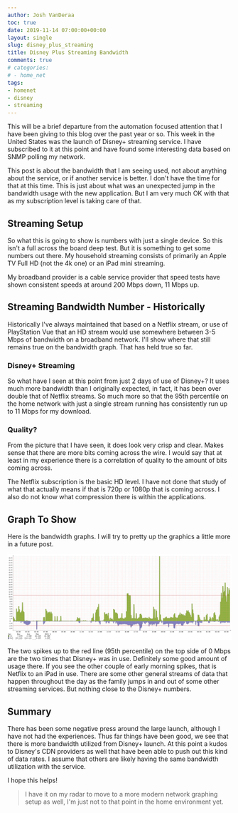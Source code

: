 ```yaml
---
author: Josh VanDeraa
toc: true
date: 2019-11-14 07:00:00+00:00
layout: single
slug: disney_plus_streaming
title: Disney Plus Streaming Bandwidth
comments: true
# categories:
# - home_net
tags:
- homenet
- disney
- streaming
---
```


This will be a brief departure from the automation focused attention that I have been giving to this
blog over the past year or so. This week in the United States was the launch of Disney+ streaming
service. I have subscribed to it at this point and have found some interesting data based on SNMP
polling my network.  

This post is about the bandwidth that I am seeing used, not about anything about the service, or if
another service is better. I don't have the time for that at this time. This is just about what was
an unexpected jump in the bandwidth usage with the new application. But I am very much OK with that
as my subscription level is taking care of that.

## Streaming Setup

So what this is going to show is numbers with just a single device. So this isn't a full across the
board deep test. But it is something to get some numbers out there. My household streaming consists
of primarily an Apple TV Full HD (not the 4k one) or an iPad mini streaming.  

My broadband provider is a cable service provider that speed tests have shown consistent speeds at
around 200 Mbps down, 11 Mbps up.

## Streaming Bandwidth Number - Historically

Historically I've always maintained that based on a Netflix stream, or use of PlayStation Vue that
an HD stream would use somewhere between 3-5 Mbps of bandwidth on a broadband network. I'll show
where that still remains true on the bandwidth graph. That has held true so far.

### Disney+ Streaming

So what have I seen at this point from just 2 days of use of Disney+? It uses much more bandwidth
than I originally expected, in fact, it has been over double that of Netflix streams. So much more
so that the 95th percentile on the home network with just a single stream running has consistently
run up to 11 Mbps for my download.

### Quality?

From the picture that I have seen, it does look very crisp and clear. Makes sense that there are
more bits coming across the wire. I would say that at least in my experience there is a correlation
of quality to the amount of bits coming across.  

The Netflix subscription is the basic HD level. I have not done that study of what that actually
means if that is 720p or 1080p that is coming across. I also do not know what compression there is
within the applications.  

## Graph To Show

Here is the bandwidth graphs. I will try to pretty up the graphics a little more in a future post.

![Graph from LibreNMS](/images/2019/12/disney_plus_bandwidth.png)  

The two spikes up to the red line (95th percentile) on the top side of 0 Mbps are the two times that
Disney+ was in use. Definitely some good amount of usage there. If you see the other couple of early
morning spikes, that is Netflix to an iPad in use. There are some other general streams of data that
happen throughout the day as the family jumps in and out of some other streaming services. But
nothing close to the Disney+ numbers.  

## Summary

There has been some negative press around the large launch, although I have not had the experiences.
Thus far things have been good, we see that there is more bandwidth utilized from Disney+ launch. At
this point a kudos to Disney's CDN providers as well that have been able to push out this kind of
data rates. I assume that others are likely having the same bandwidth utilization with the
service.  

I hope this helps!

> I have it on my radar to move to a more modern network graphing setup as well, I'm just not to
> that point in the home environment yet.
